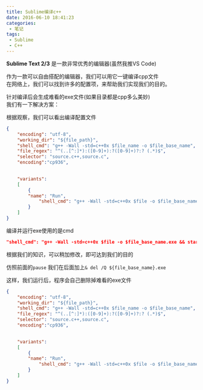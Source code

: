 ```yaml
---
title: Sublime编译c++
date: 2016-06-10 18:41:23
categories: 
 - 笔记
tags:
 - Sublime
 - C++
---
```

**Sublime Text 2/3** 是一款非常优秀的编辑器(虽然我推VS Code)  

作为一款可以自由搭配的编辑器，我们可以用它一键编译cpp文件  
在网络上，我们可以找到许多的配置项，来帮助我们实现我们的目的。  

针对编译后会生成难看的exe文件(如果目录都是cpp多么美妙)  
我们有一下解决方案：  

根据观察，我们可以看出编译配置文件
<!--more-->
``` json
{
    "encoding": "utf-8",
    "working_dir": "${file_path}",
    "shell_cmd": "g++ -Wall -std=c++0x $file_name -o $file_base_name",
    "file_regex": "^(..[^:]*):([0-9]+):?([0-9]+)?:? (.*)$",
    "selector": "source.c++,source.c",
    "encoding":"cp936",

 
    "variants": 
    [
        {    
        "name": "Run",
            "shell_cmd": "g++ -Wall -std=c++0x $file -o $file_base_name.exe && start cmd /c \"${file_path}/${file_base_name}.exe & pause\" "
        }
    ]
}
```

编译并运行exe使用的是cmd
``` json
"shell_cmd": "g++ -Wall -std=c++0x $file -o $file_base_name.exe && start cmd /c \"${file_path}/${file_base_name}.exe & pause" "
```

根据我们的知识，可以稍加修改，即可达到我们的目的  

仿照前面的`pause` 我们在后面加上`& del /Q ${file_base_name}.exe`  

这样，我们运行后，程序会自己删除掉难看的exe文件

```json 完整的Sublime-build文件
{
    "encoding": "utf-8",
    "working_dir": "${file_path}",
    "shell_cmd": "g++ -Wall -std=c++0x $file_name -o $file_base_name",
    "file_regex": "^(..[^:]*):([0-9]+):?([0-9]+)?:? (.*)$",
    "selector": "source.c++,source.c",
    "encoding":"cp936",

 
    "variants": 
    [
        {    
        "name": "Run",
            "shell_cmd": "g++ -Wall -std=c++0x $file -o $file_base_name.exe && start cmd /c \"${file_path}/${file_base_name}.exe & pause & del /Q ${file_base_name}.exe\" "
        }
    ]
}
```